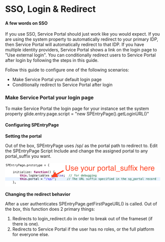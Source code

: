 # SSO, Login & Redirect

#### A few words on SSO
If you use SSO, Service Portal should just work like you would expect. If you are using the system property to automatically redirect to your primary IDP, then Service Portal will automatically redirect to that IDP. If you have multiple identity providers, Service Portal shows a link on the login page to "Use external login". You can conditionally redirect users to Service Portal after login by following the steps in this guide.

Follow this guide to configure one of the following scenarios:

 * Make Service Portal your default login page
 * Conditionally redirect to Service Portal after login


### Make Service Portal your login page

To make Service Portal the login page for your instance
set the system property glide.entry.page.script = "new SPEntryPage().getLoginURL()"

#### Configuring SPEntryPage

**Setting the portal**

Out of the box, SPEntryPage uses /sp/ as the portal path to redirect to. Edit the SPEntryPage Script Include and change the assigned portal to any portal_suffix you want.

![Screenshot](/assets/sso/portal_suffix.png)


**Changing the redirect behavior**

After a user authenticates SPEntryPage.getFirstPageURL() is called. Out of the box, this function does 2 primary things:

  1. Redirects to login_redirect.do in order to break out of the frameset (if there is one).
  2. Redirects to Service Portal if the user has no roles, or the full platform for everyone else.
